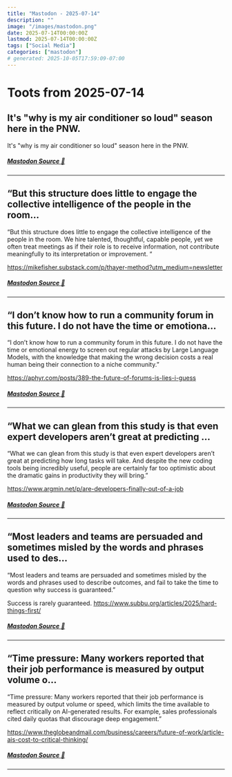 ```yaml
---
title: "Mastodon - 2025-07-14"
description: ""
image: "/images/mastodon.png"
date: 2025-07-14T00:00:00Z
lastmod: 2025-07-14T00:00:00Z
tags: ["Social Media"]
categories: ["mastodon"]
# generated: 2025-10-05T17:59:09-07:00
---
```


# Toots from 2025-07-14

## It's "why is my air conditioner so loud" season here in the PNW.

It's "why is my air conditioner so loud" season here in the PNW.

##### [Mastodon Source 🐘](https://hachyderm.io/@mweagle/114854271175775894)

---

## “But this structure does little to engage the collective intelligence of the people in the room...

“But this structure does little to engage the collective intelligence of the people in the room. We hire talented, thoughtful, capable people, yet we often treat meetings as if their role is to receive information, not contribute meaningfully to its interpretation or improvement. “

<https://mikefisher.substack.com/p/thayer-method?utm_medium=newsletter>

##### [Mastodon Source 🐘](https://hachyderm.io/@mweagle/114849924630931568)

---

## “I don’t know how to run a community forum in this future. I do not have the time or emotiona...

“I don’t know how to run a community forum in this future. I do not have the time or emotional energy to screen out regular attacks by Large Language Models, with the knowledge that making the wrong decision costs a real human being their connection to a niche community.”

<https://aphyr.com/posts/389-the-future-of-forums-is-lies-i-guess>

##### [Mastodon Source 🐘](https://hachyderm.io/@mweagle/114849781801588788)

---

## “What we can glean from this study is that even expert developers aren’t great at predicting ...

“What we can glean from this study is that even expert developers aren’t great at predicting how long tasks will take. And despite the new coding tools being incredibly useful, people are certainly far too optimistic about the dramatic gains in productivity they will bring.”

<https://www.argmin.net/p/are-developers-finally-out-of-a-job>

##### [Mastodon Source 🐘](https://hachyderm.io/@mweagle/114849673592880003)

---

## “Most leaders and teams are persuaded and sometimes misled by the words and phrases used to des...

“Most leaders and teams are persuaded and sometimes misled by the words and phrases used to describe outcomes, and fail to take the time to question why success is guaranteed.”

Success is rarely guaranteed. <https://www.subbu.org/articles/2025/hard-things-first/>

##### [Mastodon Source 🐘](https://hachyderm.io/@mweagle/114849552008241514)

---

## “Time pressure: Many workers reported that their job performance is measured by output volume o...

“Time pressure: Many workers reported that their job performance is measured by output volume or speed, which limits the time available to reflect critically on AI-generated results. For example, sales professionals cited daily quotas that discourage deep engagement.”

<https://www.theglobeandmail.com/business/careers/future-of-work/article-ais-cost-to-critical-thinking/>

##### [Mastodon Source 🐘](https://hachyderm.io/@mweagle/114849535239570986)

---


